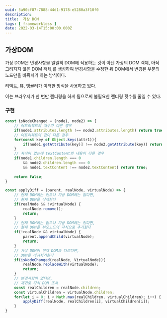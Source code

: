 ```yaml
---
uuid: 5a90cf87-7888-44d1-9178-e5280a3f10f0
description: 
title:  가상 DOM
tags: [ frameworkless ]
date: 2022-03-14T15:00:00.000Z
---
```









## 가상DOM

가상 DOM은 변경사항을 일일히 DOM에 적용하는 것이 아닌 가상의 DOM 객체, 아직 그려지지 않은 DOM 객체,를 생성하여 변경사항을 수정한 뒤 DOM에서 변경된 부분의 노드만을 바꿔치기 하는 방식이다.

리액트, 뷰, 앵귤러가 이러한 방식을 사용하고 있다.

이는 브라우저가 한 번만 렌더링을 하게 됨으로써 불필요한 렌더링 횟수를 줄일 수 있다.

### 구현

```jsx
const isNodeChanged = (node1, node2) => {
	// 어트리뷰트의 개수가 다른 경우
	if(node1.attributes.length !== node2.attributes.length) return true;
	// 어트리뷰트의 값이 다른 경우
	for(const key of Object.keys(attr1)){
		if(node1.getAttribute(key)] !== node2.getAttribute(key)) return true;
	}
	// 자식이 없는데 textContent의 내용이 다른 경우
	if(node1.children.length === 0
		&& node2.children.length === 0
		&& node1.textContent !== node2.textContent) return true;
	
	return false;
}

const applyDiff = (parent, realNode, virtualNode) => {
	// 현재 DOM에는 있으나 가상 DOM에는 없다면,
	// 현재 DOM을 삭제한다
	if(realNode && !virtualNode) {
		realNode.remove();
		return;
	}
	// 현재 DOM에는 없으나 가상 DOM에는 있다면,
	// 현재 DOM을 부모노드의 자식으로 추가한다
	if(!realNode && virtualNode) {
		parent.appendChild(virtualNode);
		return;
	}
	// 가상 DOM이 현재 DOM과 다르다면,
	// DOM을 바꿔치기한다
	if(isNodeChanged(realNode, VirtualNode)){
		realNode.replaceWith(virtualNode);
		return;
	}
	// 변경사항이 없다면,
	// 재귀로 자식 DOM 조사
	const realChildren = realNode.children;
	const virtualChildren = virtualNode.children;
	for(let i = 0; i < Math.max(realChildren, virtualChildren); i++) {
		applyDiff(realNode, realChildren[i], virtualChildren[i]);
	}
}
```
